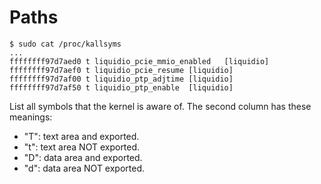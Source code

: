 # Paths

```
$ sudo cat /proc/kallsyms
...
ffffffff97d7aed0 t liquidio_pcie_mmio_enabled   [liquidio]
ffffffff97d7aef0 t liquidio_pcie_resume [liquidio]
ffffffff97d7af00 t liquidio_ptp_adjtime [liquidio]
ffffffff97d7af50 t liquidio_ptp_enable  [liquidio]
```

List all symbols that the kernel is aware of. The second column has these meanings:
* "T": text area and exported.
* "t": text area NOT exported.
* "D": data area and exported.
* "d": data area NOT exported. 
